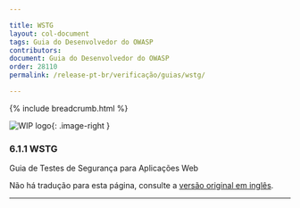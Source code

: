 ```yaml
---

title: WSTG
layout: col-document
tags: Guia do Desenvolvedor do OWASP
contributors:
document: Guia do Desenvolvedor do OWASP
order: 28110
permalink: /release-pt-br/verificação/guias/wstg/

---
```


{% include breadcrumb.html %}

<style type="text/css">
.image-right {
  height: 180px;
  display: block;
  margin-left: auto;
  margin-right: auto;
  float: right;
}
</style>

![WIP logo](../../../../assets/images/dg_wip.png "Trabalho em andamento"){: .image-right }

### 6.1.1 WSTG

Guia de Testes de Segurança para Aplicações Web

Não há tradução para esta página, consulte a [versão original em inglês][release080101].

----

[release080101]: https://github.com/OWASP/www-project-developer-guide/blob/main/draft/08-verification/01-guides/01-wstg.md
